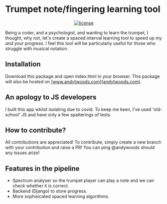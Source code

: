 # Trumpet note/fingering learning tool


<p align="center">
    <a href="https://github.com/andytwoods/mrbenn/blob/main/LICENSE"><img src="https://img.shields.io/github/license/andytwoods/mrbenn" alt="license" /></a>

Being a coder, and a psychologist, and wanting to learn the trumpet, I thought, why not, let's create a spaced interval learning tool to speed up my *and your* progress. I feel this tool will be particularly useful for those who struggle with musical notation. 

## Installation
Download this package and open index.html in your browser. This package will also be hosted on [www.andytwoods.com](andytwoods.com).

## An apology to JS developers
I built this app whilst isolating due to covid. To keep me keen, I've used 'old-school' JS and have only a few spatterings of tests.

## How to contribute?
All contributions are appreciated! To contribute, simply create a new branch with your contribution and raise a PR! You
can ping @andywoods should any issues arize!

## Features in the pipeline
- Spectrum analyser so the trumpet player can play a note and we can check whether it is correct. 
- Backend (Django) to store progress.
- More sophisicated spaced learning algorithms. 